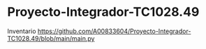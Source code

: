 # Proyecto-Integrador-TC1028.49
Inventario
https://github.com/A00833604/Proyecto-Integrador-TC1028.49/blob/main/main.py
